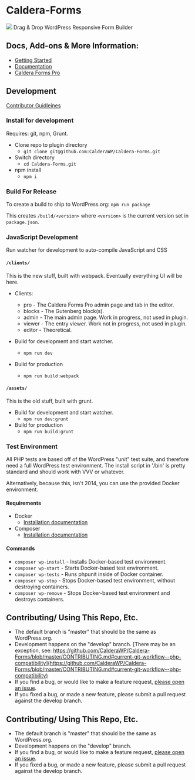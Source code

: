 Caldera-Forms
=============
<a href="https://calderaforms.com/"><img src="https://calderaforms.com/wp-content/uploads/2015/02/catdeta-caldera-forms-banner.png" /></a>
Drag & Drop WordPress Responsive Form Builder


## Docs, Add-ons & More Information:
* [Getting Started](https://calderaforms.com/getting-started)
* [Documentation](https://calderaforms.com/documentation/caldera-forms-documentation/)
* [Caldera Forms Pro](https://calderaforms.com/pro)

## Development
[Contributor Guidleines](https://github.com/CalderaWP/Caldera-Forms/blob/master/CONTRIBUTING.md)


### Install for development
Requires: git, npm, Grunt.
- Clone repo to plugin directory
    - `git clone git@github.com:CalderaWP/Caldera-Forms.git`
- Switch directory
    - `cd Caldera-Forms.git`
- npm install
    - `npm i`
### Build For Release
To create a build to ship to WordPress.org:
`npm run package`

This creates `/build/<version>` where `<version>` is the current version set in `package.json`.
### JavaScript Development

Run watcher for development to auto-compile JavaScript and CSS

#### `/clients/`
This is the new stuff, built with webpack. Eventually everything UI will be here.

* Clients:
    * pro - The Caldera Forms Pro admin page and tab in the editor.
    * blocks - The Gutenberg block(s).
    * admin - The main admin page. Work in progress, not used in plugin.
    * viewer - The entry viewer. Work not in progress, not used in plugin.
    * editor - Theoretical.

* Build for development and start watcher.
    - `npm run dev`
* Build for production
    -  `npm run build:webpack`
    
#### `/assets/`
This is the old stuff, built with grunt.


* Build for development and start watcher.
    - `npm run dev:grunt`
* Build for production
    -  `npm run build:grunt`
    
### Test Environment
All PHP tests are based off of the WordPress "unit" test suite, and therefore need a full WordPress test environment. The install script in '/bin' is pretty standard and should work with VVV or whatever.

Alternatively, because this, isn't 2014, you can use the provided Docker environment.
#### Requirements
* Docker
    - [Installation documentation](https://docs.docker.com/install/)
* Composer
    - [Installation documentation](https://getcomposer.org/doc/00-intro.md#installation-linux-unix-osx)

#### Commands
* `composer wp-install` - Installs Docker-based test environment.
* `composer wp-start` - Starts Docker-based test environment.
* `composer wp-tests` - Runs phpunit inside of Docker container.
* `composer wp-stop` - Stops Docker-based test environment, without destroying containers.
* `composer wp-remove` - Stops Docker-based test environment and destroys containers.


## Contributing/ Using This Repo, Etc.
* The default branch is "master" that should be the same as WordPress.org.
* Development happens on the "develop" branch. [There may be an exception, see: https://github.com/CalderaWP/Caldera-Forms/blob/master/CONTRIBUTING.md#current-git-workflow--php-compatibility](https://github.com/CalderaWP/Caldera-Forms/blob/master/CONTRIBUTING.md#current-git-workflow--php-compatibility)
* If you find a bug, or would like to make a feature request, [please open an issue](https://github.com/CalderaWP/Caldera-Forms/issues/).
* If you fixed a bug, or made a new feature, please submit a pull request against the develop branch.


## Contributing/ Using This Repo, Etc.
* The default branch is "master" that should be the same as WordPress.org.
* Development happens on the "develop" branch.
* If you find a bug, or would like to make a feature request, [please open an issue](https://github.com/CalderaWP/Caldera-Forms/issues/).
* If you fixed a bug, or made a new feature, please submit a pull request against the develop branch.
